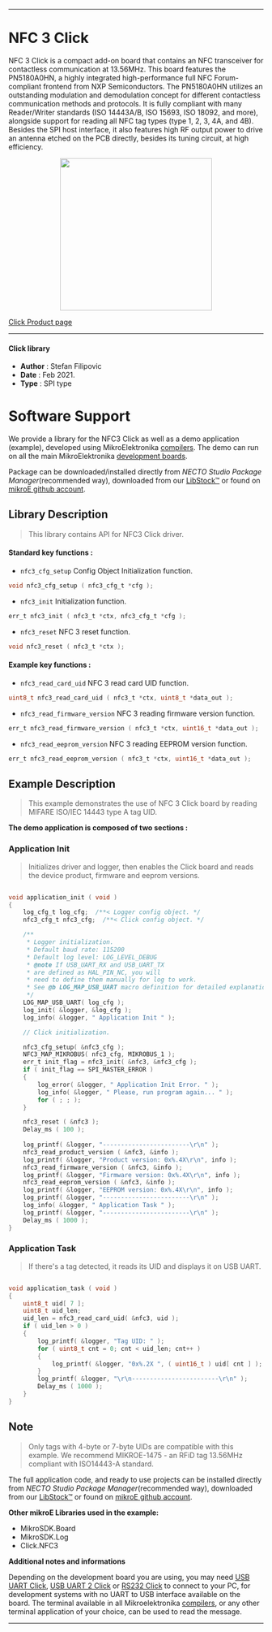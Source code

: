 
---
# NFC 3 Click

NFC 3 Click is a compact add-on board that contains an NFC transceiver for contactless communication at 13.56MHz. This board features the PN5180A0HN, a highly integrated high-performance full NFC Forum-compliant frontend from NXP Semiconductors. The PN5180A0HN utilizes an outstanding modulation and demodulation concept for different contactless communication methods and protocols. It is fully compliant with many Reader/Writer standards (ISO 14443A/B, ISO 15693, ISO 18092, and more), alongside support for reading all NFC tag types (type 1, 2, 3, 4A, and 4B). Besides the SPI host interface, it also features high RF output power to drive an antenna etched on the PCB directly, besides its tuning circuit, at high efficiency.

<p align="center">
  <img src="https://download.mikroe.com/images/click_for_ide/nfc3_click.png" height=300px>
</p>

[Click Product page](https://www.mikroe.com/nfc-3-click)

---


#### Click library

- **Author**        : Stefan Filipovic
- **Date**          : Feb 2021.
- **Type**          : SPI type


# Software Support

We provide a library for the NFC3 Click
as well as a demo application (example), developed using MikroElektronika
[compilers](https://www.mikroe.com/necto-studio).
The demo can run on all the main MikroElektronika [development boards](https://www.mikroe.com/development-boards).

Package can be downloaded/installed directly from *NECTO Studio Package Manager*(recommended way), downloaded from our [LibStock&trade;](https://libstock.mikroe.com) or found on [mikroE github account](https://github.com/MikroElektronika/mikrosdk_click_v2/tree/master/clicks).

## Library Description

> This library contains API for NFC3 Click driver.

#### Standard key functions :

- `nfc3_cfg_setup` Config Object Initialization function.
```c
void nfc3_cfg_setup ( nfc3_cfg_t *cfg );
```

- `nfc3_init` Initialization function.
```c
err_t nfc3_init ( nfc3_t *ctx, nfc3_cfg_t *cfg );
```

- `nfc3_reset` NFC 3 reset function.
```c
void nfc3_reset ( nfc3_t *ctx );
```

#### Example key functions :

- `nfc3_read_card_uid` NFC 3 read card UID function.
```c
uint8_t nfc3_read_card_uid ( nfc3_t *ctx, uint8_t *data_out );
```

- `nfc3_read_firmware_version` NFC 3 reading firmware version function.
```c
err_t nfc3_read_firmware_version ( nfc3_t *ctx, uint16_t *data_out );
```

- `nfc3_read_eeprom_version` NFC 3 reading EEPROM version function.
```c
err_t nfc3_read_eeprom_version ( nfc3_t *ctx, uint16_t *data_out );
```

## Example Description

> This example demonstrates the use of NFC 3 Click board by reading MIFARE ISO/IEC 14443 type A tag UID.

**The demo application is composed of two sections :**

### Application Init

> Initializes driver and logger, then enables the Click board and reads the device product, firmware and eeprom versions.

```c

void application_init ( void )
{
    log_cfg_t log_cfg;  /**< Logger config object. */
    nfc3_cfg_t nfc3_cfg;  /**< Click config object. */

    /** 
     * Logger initialization.
     * Default baud rate: 115200
     * Default log level: LOG_LEVEL_DEBUG
     * @note If USB_UART_RX and USB_UART_TX 
     * are defined as HAL_PIN_NC, you will 
     * need to define them manually for log to work. 
     * See @b LOG_MAP_USB_UART macro definition for detailed explanation.
     */
    LOG_MAP_USB_UART( log_cfg );
    log_init( &logger, &log_cfg );
    log_info( &logger, " Application Init " );

    // Click initialization.

    nfc3_cfg_setup( &nfc3_cfg );
    NFC3_MAP_MIKROBUS( nfc3_cfg, MIKROBUS_1 );
    err_t init_flag = nfc3_init( &nfc3, &nfc3_cfg );
    if ( init_flag == SPI_MASTER_ERROR ) 
    {
        log_error( &logger, " Application Init Error. " );
        log_info( &logger, " Please, run program again... " );
        for ( ; ; );
    }

    nfc3_reset ( &nfc3 );
    Delay_ms ( 100 );
    
    log_printf( &logger, "------------------------\r\n" );
    nfc3_read_product_version ( &nfc3, &info );
    log_printf( &logger, "Product version: 0x%.4X\r\n", info );
    nfc3_read_firmware_version ( &nfc3, &info );
    log_printf( &logger, "Firmware version: 0x%.4X\r\n", info );
    nfc3_read_eeprom_version ( &nfc3, &info );
    log_printf( &logger, "EEPROM version: 0x%.4X\r\n", info );
    log_printf( &logger, "------------------------\r\n" );
    log_info( &logger, " Application Task " );
    log_printf( &logger, "------------------------\r\n" );
    Delay_ms ( 1000 );
}

```

### Application Task

> If there's a tag detected, it reads its UID and displays it on USB UART.

```c

void application_task ( void )
{
    uint8_t uid[ 7 ];
    uint8_t uid_len;
    uid_len = nfc3_read_card_uid( &nfc3, uid );
    if ( uid_len > 0 )
    {
        log_printf( &logger, "Tag UID: " );
        for ( uint8_t cnt = 0; cnt < uid_len; cnt++ )
        {
            log_printf( &logger, "0x%.2X ", ( uint16_t ) uid[ cnt ] );
        }
        log_printf( &logger, "\r\n------------------------\r\n" );
        Delay_ms ( 1000 );
    }
}

```

## Note

> Only tags with 4-byte or 7-byte UIDs are compatible with this example. We recommend MIKROE-1475 - an RFiD tag 13.56MHz compliant with ISO14443-A standard.

The full application code, and ready to use projects can be installed directly from *NECTO Studio Package Manager*(recommended way), downloaded from our [LibStock&trade;](https://libstock.mikroe.com) or found on [mikroE github account](https://github.com/MikroElektronika/mikrosdk_click_v2/tree/master/clicks).

**Other mikroE Libraries used in the example:**

- MikroSDK.Board
- MikroSDK.Log
- Click.NFC3

**Additional notes and informations**

Depending on the development board you are using, you may need
[USB UART Click](https://shop.mikroe.com/usb-uart-click),
[USB UART 2 Click](https://shop.mikroe.com/usb-uart-2-click) or
[RS232 Click](https://shop.mikroe.com/rs232-click) to connect to your PC, for
development systems with no UART to USB interface available on the board. The
terminal available in all Mikroelektronika
[compilers](https://shop.mikroe.com/compilers), or any other terminal application
of your choice, can be used to read the message.

---

